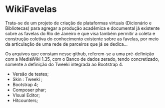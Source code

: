 # WikiFavelas

Trata-se de um projeto de criação de plataformas virtuais (Dicionário e Bibliotecas) para agregar a produção acadêmica e documental já existente sobre as favelas do Rio de Janeiro e que visa também permitir a coleta e construção coletiva do conhecimento existente sobre as favelas, por meio da articulação de uma rede de parceiros que já se dedica…

Os arquivos que constam nesse github, referem-se a uma pré-definição com a MediaWiki 1.35, com o Banco de dados zerado, tendo concretizado,  somente a definição do Tweeki integrada ao Bootstrap 4.

* Versão de testes; 
* Skin : Tweeki ;
* Bootstrap 4;
* Composer phar; 
* VIsual Editor;
* Hitcounters;



